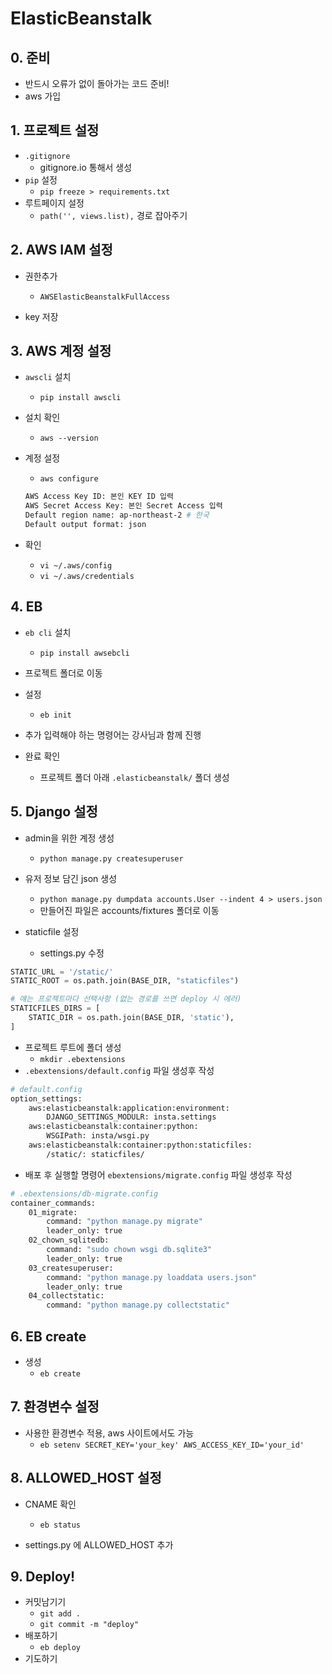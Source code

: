 # ElasticBeanstalk

## 0. 준비

- 반드시 오류가 없이 돌아가는 코드 준비!
- aws 가입



## 1. 프로젝트 설정

- `.gitignore`
  - gitignore.io 통해서 생성
- `pip` 설정
  - `pip freeze > requirements.txt`
- 루트페이지 설정
  - `path('', views.list),` 경로 잡아주기



## 2. AWS IAM 설정

- 권한추가
  - `AWSElasticBeanstalkFullAccess`

- key 저장



## 3. AWS 계정 설정

- `awscli` 설치

  - `pip install awscli`
- 설치 확인

  - `aws --version`

- 계정 설정

  - `aws configure`

  ```bash
  AWS Access Key ID: 본인 KEY ID 입력
  AWS Secret Access Key: 본인 Secret Access 입력
  Default region name: ap-northeast-2 # 한국
  Default output format: json
  ```

- 확인
  - `vi ~/.aws/config`
  - `vi ~/.aws/credentials`



## 4. EB

- `eb cli` 설치

  - `pip install awsebcli`
- 프로젝트 폴더로 이동
- 설정

  - `eb init`
- 추가 입력해야 하는 명령어는 강사님과 함께 진행
- 완료 확인
  - 프로젝트 폴더 아래 `.elasticbeanstalk/` 폴더 생성



## 5. Django 설정

- admin을 위한 계정 생성
  - `python manage.py createsuperuser`
- 유저 정보 담긴 json 생성
  - `python manage.py dumpdata accounts.User --indent 4 > users.json`
  - 만들어진 파일은 accounts/fixtures 폴더로 이동



- staticfile 설정
  - settings.py 수정

```python
STATIC_URL = '/static/'
STATIC_ROOT = os.path.join(BASE_DIR, "staticfiles")

# 얘는 프로젝트마다 선택사항 (없는 경로를 쓰면 deploy 시 에러)
STATICFILES_DIRS = [
    STATIC_DIR = os.path.join(BASE_DIR, 'static'),
]
```



- 프로젝트 루트에 폴더 생성
  - `mkdir .ebextensions`
- `.ebextensions/default.config` 파일 생성후 작성

```bash
# default.config
option_settings:
    aws:elasticbeanstalk:application:environment:
        DJANGO_SETTINGS_MODULR: insta.settings
    aws:elasticbeanstalk:container:python:
        WSGIPath: insta/wsgi.py
    aws:elasticbeanstalk:container:python:staticfiles:
        /static/: staticfiles/
```

- 배포 후 실행할 명령어  `ebextensions/migrate.config` 파일 생성후 작성

```bash
# .ebextensions/db-migrate.config
container_commands:
    01_migrate:
        command: "python manage.py migrate"
        leader_only: true
    02_chown_sqlitedb:
        command: "sudo chown wsgi db.sqlite3"
        leader_only: true
    03_createsuperuser:
        command: "python manage.py loaddata users.json"
        leader_only: true
    04_collectstatic:
        command: "python manage.py collectstatic"
```



## 6. EB create

- 생성
  - `eb create`



## 7. 환경변수 설정

- 사용한 환경변수 적용, aws 사이트에서도 가능
  - `eb setenv SECRET_KEY='your_key' AWS_ACCESS_KEY_ID='your_id'`



## 8. ALLOWED_HOST 설정

- CNAME 확인
  - `eb status`

- settings.py 에 ALLOWED_HOST 추가



## 9. Deploy!

- 커밋남기기
  - `git add .`
  - `git commit -m "deploy"`
- 배포하기
  - `eb deploy`
- 기도하기